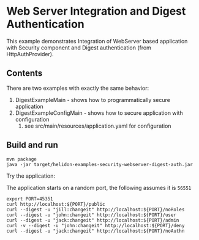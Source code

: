# Web Server Integration and Digest Authentication

This example demonstrates Integration of WebServer
based application with Security component and Digest authentication (from HttpAuthProvider).

## Contents

There are two examples with exactly the same behavior:
1. DigestExampleMain - shows how to programmatically secure application
2. DigestExampleConfigMain - shows how to secure application with configuration
    1. see src/main/resources/application.yaml for configuration

## Build and run

```shell
mvn package
java -jar target/helidon-examples-security-webserver-digest-auth.jar
```

Try the application:

The application starts on a random port, the following assumes it is `56551`
```shell
export PORT=45351
curl http://localhost:${PORT}/public
curl --digest -u "jill:changeit" http://localhost:${PORT}/noRoles
curl --digest -u "john:changeit" http://localhost:${PORT}/user
curl --digest -u "jack:changeit" http://localhost:${PORT}/admin
curl -v --digest -u "john:changeit" http://localhost:${PORT}/deny
curl --digest -u "jack:changeit" http://localhost:${PORT}/noAuthn
```

